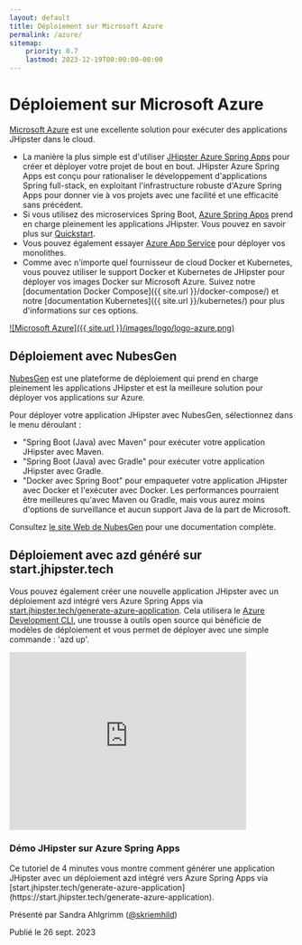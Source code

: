 ```yaml
---
layout: default
title: Déploiement sur Microsoft Azure
permalink: /azure/
sitemap:
    priority: 0.7
    lastmod: 2023-12-19T00:00:00-00:00
---
```


# <i class="fa fa-cloud-upload"></i> Déploiement sur Microsoft Azure

[Microsoft Azure](https://azure.microsoft.com/overview/?WT.mc_id=java-0000-judubois) est une excellente solution pour exécuter des applications JHipster dans le cloud.

- La manière la plus simple est d'utiliser [JHipster Azure Spring Apps](https://github.com/Azure/generator-jhipster-azure-spring-apps) pour créer et déployer votre projet de bout en bout. JHipster Azure Spring Apps est conçu pour rationaliser le développement d'applications Spring full-stack, en exploitant l'infrastructure robuste d'Azure Spring Apps pour donner vie à vos projets avec une facilité et une efficacité sans précédent.
- Si vous utilisez des microservices Spring Boot, [Azure Spring Apps](https://azure.microsoft.com/services/spring-apps/?WT.mc_id=online-jhipster-judubois) prend en charge pleinement les applications JHipster. Vous pouvez en savoir plus sur [Quickstart](https://learn.microsoft.com/azure/spring-apps/quickstart-deploy-microservice-apps).
- Vous pouvez également essayer [Azure App Service](https://azure.microsoft.com/services/app-service/?WT.mc_id=online-jhipster-judubois) pour déployer vos monolithes.
- Comme avec n'importe quel fournisseur de cloud Docker et Kubernetes, vous pouvez utiliser le support Docker et Kubernetes de JHipster pour déployer vos images Docker sur Microsoft Azure. Suivez notre [documentation Docker Compose]({{ site.url }}/docker-compose/) et notre [documentation Kubernetes]({{ site.url }}/kubernetes/) pour plus d'informations sur ces options.

[![Microsoft Azure]({{ site.url }}/images/logo/logo-azure.png)](https://azure.microsoft.com/overview/?WT.mc_id=java-0000-judubois)

## Déploiement avec NubesGen

[NubesGen](https://www.nubesgen.com) est une plateforme de déploiement qui prend en charge pleinement les applications JHipster et est la meilleure solution pour déployer vos applications sur Azure.

Pour déployer votre application JHipster avec NubesGen, sélectionnez dans le menu déroulant :

- "Spring Boot (Java) avec Maven" pour exécuter votre application JHipster avec Maven.
- "Spring Boot (Java) avec Gradle" pour exécuter votre application JHipster avec Gradle.
- "Docker avec Spring Boot" pour empaqueter votre application JHipster avec Docker et l'exécuter avec Docker. Les performances pourraient être meilleures qu'avec Maven ou Gradle, mais vous aurez moins d'options de surveillance et aucun support Java de la part de Microsoft.

Consultez [le site Web de NubesGen](https://www.nubesgen.com) pour une documentation complète.

## Déploiement avec azd généré sur start.jhipster.tech

Vous pouvez également créer une nouvelle application JHipster avec un déploiement azd intégré vers Azure Spring Apps via [start.jhipster.tech/generate-azure-application](https://start.jhipster.tech/generate-azure-application). Cela utilisera le [Azure Development CLI](https://learn.microsoft.com/azure/developer/azure-developer-cli/?WT.mc_id=java-0000-sakriema), une trousse à outils open source qui bénéficie de modèles de déploiement et vous permet de déployer avec une simple commande : 'azd up'.

<div class="thumbnail no-margin-bottom">
    <div class="video-container">
        <iframe width="420" height="315" src="https://www.youtube.com/embed/AmxPv_5Bs_k?si=HeDmf113Uld0bCbS&amp;start=33" title="Lecteur vidéo YouTube" frameborder="0" allow="accelerometer; autoplay; clipboard-write; encrypted-media; gyroscope; picture-in-picture; web-share" allowfullscreen></iframe>
    </div>
    <div class="caption">
        <h3 id="thumbnail-label">Démo JHipster sur Azure Spring Apps<a class="anchorjs-link" href="#thumbnail-label"><span class="anchorjs-icon"></span></a></h3>
        <p>Ce tutoriel de 4 minutes vous montre comment générer une application JHipster avec un déploiement azd intégré vers Azure Spring Apps via [start.jhipster.tech/generate-azure-application](https://start.jhipster.tech/generate-azure-application).</p>
        <p>Présenté par Sandra Ahlgrimm (<a href="https://twitter.com/skriemhild">@skriemhild</a>)</p>
        <p>Publié le 26 sept. 2023</p>
    </div>
</div>